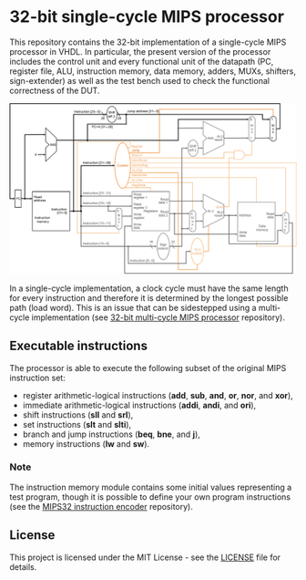 # 32-bit single-cycle MIPS processor
This repository contains the 32-bit implementation of a single-cycle MIPS processor in VHDL.
In particular, the present version of the processor includes the control unit and every functional unit of the datapath (PC, register file, ALU, instruction memory, data memory, adders, MUXs, shifters, sign-extender) as well as the test bench used to check the functional correctness of the DUT.

<p align="center"><img src="./MIPS32_single-cycle_diagram.png" width="700px"></img><p>

In a single-cycle implementation, a clock cycle must have the same length for every instruction and therefore it is determined by the longest possible path (load word).
This is an issue that can be sidestepped using a multi-cycle implementation (see [32-bit multi-cycle MIPS processor](https://github.com/david-palma/MIPS32_multi_cycle) repository).

## Executable instructions
The processor is able to execute the following subset of the original MIPS instruction set:
* register arithmetic-logical instructions (**add**, **sub**, **and**, **or**, **nor**, and **xor**),
* immediate arithmetic-logical instructions (**addi**, **andi**, and **ori**),
* shift instructions (**sll** and **srl**),
* set instructions (**slt** and **slti**),
* branch and jump instructions (**beq**, **bne**, and **j**),
* memory instructions (**lw** and **sw**).

### Note
The instruction memory module contains some initial values representing a test program, though it is possible to define your own program instructions (see the [MIPS32 instruction encoder](https://github.com/david-palma/MIPS32_encoder) repository).

## License
This project is licensed under the MIT License - see the [LICENSE](LICENSE) file for details.
